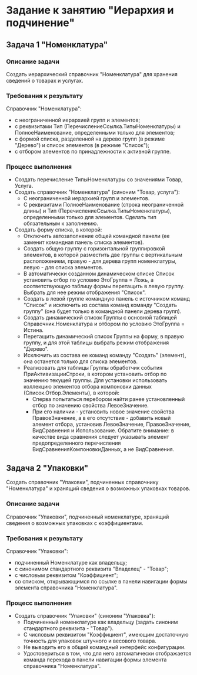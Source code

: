 # Задание к занятию "Иерархия и подчинение"

## Задача 1 "Номенклатура"

### Описание задачи

Создать иерархический справочник "Номенклатура" для хранения сведений о товарах и услугах.

### Требования к результату

Справочник "Номенклатура":
* с неограниченной иерархией групп и элементов;
* с реквизитами Тип (ПеречислениеСсылка.ТипыНоменклатуры) и ПолноеНаименование, определенными только для элементов;
* с формой списка, разделенной на дерево групп (в режиме "Дерево") и список элементов (в режиме "Список");
* с отбором элементов по принадлежности к активной группе.

### Процесс выполнения

* Создать перечисление ТипыНоменклатуры со значениями Товар, Услуга.
* Создать справочник "Номенклатура" (синоним "Товар, услуга"):
  * С неограниченной иерархией групп и элементов.
  * С реквизитами ПолноеНаименование (строка неограниченной длины) и Тип (ПеречислениеСсылка.ТипыНоменклатуры), определенными только для элементов. Сделать тип обязательным к заполнению.
* Создать форму списка, в которой:
  * Отключить автозаполнение общей командной панели (ее заменит командная панель списка элементов).
  * Создать общую группу с горизонтальной группировкой элементов, в которой разместить две группы с вертикальным расположением, правую - для дерева групп номенклатуры, левую - для списка элементов.
  * В автоматически созданном динамическом списке Список установить отбор по условию ЭтоГруппа = Ложь, а соответствующую таблицу формы перетащить в левую группу. Выбрать для нее режим отображения "Список".
  * Создать в левой группе командную панель с источником команд "Список" и исключить из состава команд команду "Создать группу" (она будет только в командной панели дерева групп).
  * Создать динамический список Группы с основной таблицей Справочник.Номенклатура и отбором по условию ЭтоГруппа = Истина.
  * Перетащить динамический список Группы на форму, в правую группу, и для этой таблицы выбрать режим отображения "Дерево".
  * Исключить из состава ее команд команду "Создать" (элемент), она останется только для списка элементов.
  * Реализовать для таблицы Группы обработчик события ПриАктивизацииСтроки, в котором установить отбор по значению текущей группы. Для установки использовать коллекцию элементов отбора компоновки данных (Список.Отбор.Элементы), в которой:
    * Сперва попытаться перебором найти ранее установленный отбор по значению свойства ЛевоеЗначение.
    * При его наличии - установить новое значение свойства ПравоеЗначение, а в его отсутствие - добавить новый элемент отбора, установив ЛевоеЗначение, ПравоеЗначение, ВидСравнения и Использование. Обратите внимание: в качестве вида сравнения следует указывать элемент предопределенного перечисления ВидСравненияКомпоновкиДанных, а не ВидСравнения.

## Задача 2 "Упаковки"

Создать справочник "Упаковки", подчиненных справочнику "Номенклатура" и хранящий сведения о возможных упаковках товаров.

### Описание задачи

Справочник "Упаковки", подчиненный номенклатуре, хранящий сведения о возможных упаковках с коэффициентами.

### Требования к результату

Справочник "Упаковки":
* подчиненный Номенклатуре как владельцу;
* с синонимом стандартного реквизита "Владелец" - "Товар";
* с числовым реквизитом "Коэффициент";
* со списком, открывающимся по ссылке в панели навигации формы элемента справочника "Номенклатура".

### Процесс выполнения

* Создать справочник "Упаковки" (синоним "Упаковка"):
  * Подчиненный номенклатуре как владельцу (задать синоним стандартного реквизита - "Товар").
  * С числовым реквизитом "Коэффициент", имеющим достаточную точность для упаковок штучного и весового товара.
  * Не выводить его в общий командный интерфейс конфигурации.
  * Удостовериться в том, что для него автоматически отображается команда перехода в панели навигации формы элемента справочника "Номенклатура".

